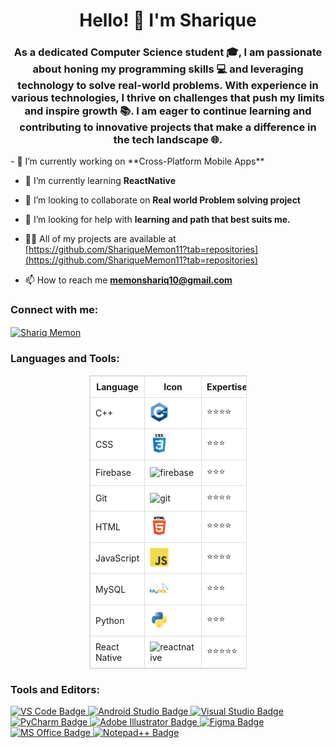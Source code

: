 
<h1 align="center">Hello! 👋 I'm Sharique </h1> <h3 align="center">As a dedicated Computer Science student 🎓, I am passionate about honing my programming skills 💻 and leveraging technology to solve real-world problems. With experience in various technologies, I thrive on challenges that push my limits and inspire growth 📚. I am eager to continue learning and contributing to innovative projects that make a difference in the tech landscape 🌐.</h3>
- 🔭 I’m currently working on **Cross-Platform Mobile Apps**

- 🌱 I’m currently learning **ReactNative**

- 👯 I’m looking to collaborate on **Real world Problem solving project**

- 🤝 I’m looking for help with **learning and path that best suits me.**

- 👨‍💻 All of my projects are available at [https://github.com/ShariqueMemon11?tab=repositories](https://github.com/ShariqueMemon11?tab=repositories)

- 📫 How to reach me **memonshariq10@gmail.com**

<h3 align="left">Connect with me:</h3>
<p align="left">
<a href="https://pk.linkedin.com/in/shariq-memon-91438b24b" target="blank"><img align="center" src="https://raw.githubusercontent.com/rahuldkjain/github-profile-readme-generator/master/src/images/icons/Social/linked-in-alt.svg" alt="Shariq Memon" height="30" width="40" /></a>
</p>

<h3 align="left">Languages and Tools:</h3>
<table style="border-collapse: collapse; width: 50%; margin: auto; background-color: white; border: 1px solid #ddd;">
  <tr>
    <th style="border: 1px solid #ddd; padding: 8px;">Language</th>
    <th style="border: 1px solid #ddd; padding: 8px;">Icon</th>
    <th style="border: 1px solid #ddd; padding: 8px;">Expertise</th>
  </tr>
  <tr>
    <td style="border: 1px solid #ddd; padding: 8px;">C++</td>
    <td style="border: 1px solid #ddd; padding: 8px;">
      <img src="https://raw.githubusercontent.com/devicons/devicon/master/icons/cplusplus/cplusplus-original.svg" alt="cplusplus" width="30" height="30"/>
    </td>
    <td style="border: 1px solid #ddd; padding: 8px;">⭐⭐⭐⭐</td>
  </tr>
  <tr>
    <td style="border: 1px solid #ddd; padding: 8px;">CSS</td>
    <td style="border: 1px solid #ddd; padding: 8px;">
      <img src="https://raw.githubusercontent.com/devicons/devicon/master/icons/css3/css3-original-wordmark.svg" alt="css3" width="30" height="30"/>
    </td>
    <td style="border: 1px solid #ddd; padding: 8px;">⭐⭐⭐</td>
  </tr>
  <tr>
    <td style="border: 1px solid #ddd; padding: 8px;">Firebase</td>
    <td style="border: 1px solid #ddd; padding: 8px;">
      <img src="https://www.vectorlogo.zone/logos/firebase/firebase-icon.svg" alt="firebase" width="30" height="30"/>
    </td>
    <td style="border: 1px solid #ddd; padding: 8px;">⭐⭐⭐</td>
  </tr>
  <tr>
    <td style="border: 1px solid #ddd; padding: 8px;">Git</td>
    <td style="border: 1px solid #ddd; padding: 8px;">
      <img src="https://www.vectorlogo.zone/logos/git-scm/git-scm-icon.svg" alt="git" width="30" height="30"/>
    </td>
    <td style="border: 1px solid #ddd; padding: 8px;">⭐⭐⭐⭐</td>
  </tr>
  <tr>
    <td style="border: 1px solid #ddd; padding: 8px;">HTML</td>
    <td style="border: 1px solid #ddd; padding: 8px;">
      <img src="https://raw.githubusercontent.com/devicons/devicon/master/icons/html5/html5-original-wordmark.svg" alt="html5" width="30" height="30"/>
    </td>
    <td style="border: 1px solid #ddd; padding: 8px;">⭐⭐⭐⭐</td>
  </tr>
  <tr>
    <td style="border: 1px solid #ddd; padding: 8px;">JavaScript</td>
    <td style="border: 1px solid #ddd; padding: 8px;">
      <img src="https://raw.githubusercontent.com/devicons/devicon/master/icons/javascript/javascript-original.svg" alt="javascript" width="30" height="30"/>
    </td>
    <td style="border: 1px solid #ddd; padding: 8px;">⭐⭐⭐⭐</td>
  </tr>
  <tr>
    <td style="border: 1px solid #ddd; padding: 8px;">MySQL</td>
    <td style="border: 1px solid #ddd; padding: 8px;">
      <img src="https://raw.githubusercontent.com/devicons/devicon/master/icons/mysql/mysql-original-wordmark.svg" alt="mysql" width="30" height="30"/>
    </td>
    <td style="border: 1px solid #ddd; padding: 8px;">⭐⭐⭐</td>
  </tr>
  <tr>
    <td style="border: 1px solid #ddd; padding: 8px;">Python</td>
    <td style="border: 1px solid #ddd; padding: 8px;">
      <img src="https://raw.githubusercontent.com/devicons/devicon/master/icons/python/python-original.svg" alt="python" width="30" height="30"/>
    </td>
    <td style="border: 1px solid #ddd; padding: 8px;">⭐⭐⭐</td>
  </tr>
  <tr>
    <td style="border: 1px solid #ddd; padding: 8px;">React Native</td>
    <td style="border: 1px solid #ddd; padding: 8px;">
      <img src="https://reactnative.dev/img/header_logo.svg" alt="reactnative" width="30" height="30"/>
    </td>
    <td style="border: 1px solid #ddd; padding: 8px;">⭐⭐⭐⭐⭐</td>
  </tr>
</table>
<h3 align="left">Tools and Editors:</h3>
<p align="left">
  <a href="https://code.visualstudio.com/">
    <img src="https://img.shields.io/badge/Visual_Studio_Code-0078D4?style=for-the-badge&logo=visual%20studio%20code&logoColor=white" alt="VS Code Badge"/>
  </a>
  <a href="https://developer.android.com/studio">
    <img src="https://img.shields.io/badge/Android_Studio-3DDC84?style=for-the-badge&logo=android-studio&logoColor=white" alt="Android Studio Badge"/>
  </a>
  <a href="https://visualstudio.microsoft.com/">
    <img src="https://img.shields.io/badge/Visual_Studio-5C2D91?style=for-the-badge&logo=visual%20studio&logoColor=white" alt="Visual Studio Badge"/>
  </a>
  <a href="https://www.jetbrains.com/pycharm/">
    <img src="https://img.shields.io/badge/PyCharm-000000?style=for-the-badge&logo=pycharm&logoColor=white" alt="PyCharm Badge"/>
  </a>
  <a href="https://www.adobe.com/products/illustrator.html">
    <img src="https://img.shields.io/badge/Adobe%20Illustrator-FF9A00?style=for-the-badge&logo=adobe%20illustrator&logoColor=white" alt="Adobe Illustrator Badge"/>
  </a>
  <a href="https://www.figma.com/">
    <img src="https://img.shields.io/badge/Figma-F24E1E?style=for-the-badge&logo=figma&logoColor=white" alt="Figma Badge"/>
  </a>
  <a href="https://www.microsoft.com/en-us/microsoft-365/office">
    <img src="https://img.shields.io/badge/Microsoft_Office-D83B01?style=for-the-badge&logo=microsoft-office&logoColor=white" alt="MS Office Badge"/>
  </a>
  <a href="https://notepad-plus-plus.org/">
    <img src="https://img.shields.io/badge/Notepad++-90E59A.svg?style=for-the-badge&logo=notepad%2B%2B&logoColor=black" alt="Notepad++ Badge"/>
  </a>
</p>
